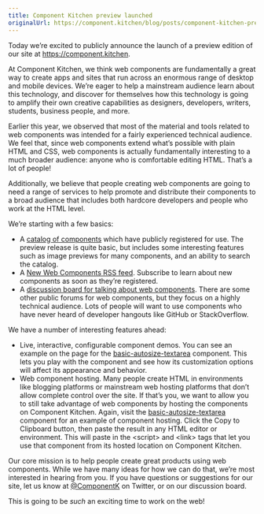 ```yaml
---
title: Component Kitchen preview launched
originalUrl: https://component.kitchen/blog/posts/component-kitchen-preview-launched
---
```


<p>
  Today we’re excited to publicly announce the launch of a preview edition of
  our site at
  <a href="https://component.kitchen"
    ><span class="s1">https://component.kitchen</span></a
  >.
</p>
<p>
  At Component Kitchen, we think web components are fundamentally a great way to
  create apps and sites that run across an enormous range of desktop and mobile
  devices. We’re eager to help a mainstream audience learn about this
  technology, and discover for themselves how this technology is going to
  amplify their own creative capabilities as designers, developers, writers,
  students, business people, and more.
</p>
<p>
  Earlier this year, we observed that most of the material and tools related to
  web components was intended for a fairly experienced technical audience. We
  feel that, since web components extend what’s possible with plain HTML and
  CSS, web components is actually fundamentally interesting to a much broader
  audience: anyone who is comfortable editing HTML. That’s a lot of people!
</p>
<p>
  Additionally, we believe that people creating web components are going to need
  a range of services to help promote and distribute their components to a broad
  audience that includes both hardcore developers and people who work at the
  HTML level.
</p>
<p>We’re starting with a few basics:</p>

<ul>
  <li>
    A
    <a href="https://component.kitchen/components">catalog of components</a>
    which have publicly registered for use. The preview release is quite basic,
    but includes some interesting features such as image previews for many
    components, and an ability to search the catalog.
  </li>
  <li>
    A <a href="https://component.kitchen/feeds/newComponents.xml"
      >New Web Components RSS feed</a
    >. Subscribe to learn about new components as soon as they’re registered.
  </li>
  <li>
    A
    <a href="http://discuss.component.kitchen/"
      >discussion board for talking about web components</a
    >. There are some other public forums for web components, but they focus on
    a highly technical audience. Lots of people will want to use components who
    have never heard of developer hangouts like GitHub or StackOverflow.
  </li>
</ul>
<p>We have a number of interesting features ahead:</p>

<ul>
  <li>
    Live, interactive, configurable component demos. You can see an example on
    the page for the <a
      href="https://component.kitchen/components/basic-web-components/basic-autosize-textarea"
      >basic-autosize-textarea</a
    > component. This lets you play with the component and see how its
    customization options will affect its appearance and behavior.
  </li>
  <li>
    Web component hosting. Many people create HTML in environments like blogging
    platforms or mainstream web hosting platforms that don’t allow complete
    control over the site. If that’s you, we want to allow you to still take
    advantage of web components by hosting the components on Component Kitchen.
    Again, visit the
    <a
      href="https://component.kitchen/components/basic-web-components/basic-autosize-textarea"
      >basic-autosize-textarea</a
    >
    component for an example of component hosting. Click the Copy to Clipboard
    button, then paste the result in any HTML editor or environment. This will
    paste in the &lt;script&gt; and &lt;link&gt; tags that let you use that
    component from its hosted location on Component Kitchen.
  </li>
</ul>
<p>
  Our core mission is to help people create great products using web components.
  While we have many ideas for how we can do that, we’re most interested in
  hearing from you. If you have questions or suggestions for our site, let us
  know at <a href="https://twitter.com/ComponentK">@ComponentK</a> on Twitter,
  or on our discussion board.
</p>
<p>This is going to be <i>such</i> an exciting time to work on the web!</p>
